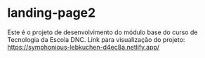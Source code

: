 # landing-page2
Este é o projeto de desenvolvimento do módulo base do curso de Tecnologia da Escola DNC.
Link para visualização do projeto: https://symphonious-lebkuchen-d4ec8a.netlify.app/

